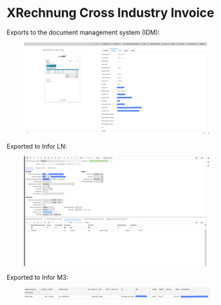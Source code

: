 # XRechnung Cross Industry Invoice

Exports to the document management system (IDM):

<figure><img src="../../../../../../.gitbook/assets/image (6) (1) (2).png" alt=""><figcaption></figcaption></figure>

Exported to Infor LN:

<figure><img src="../../../../../../.gitbook/assets/image (7) (1).png" alt=""><figcaption></figcaption></figure>

Exported to Infor M3:

<figure><img src="../../../../../../.gitbook/assets/image (8) (1).png" alt=""><figcaption></figcaption></figure>
